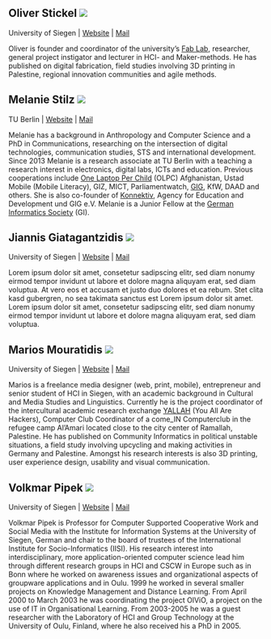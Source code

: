 ## Oliver Stickel <img class="profilpicture"  src="/images/os.jpg">
University of Siegen | [Website](http://www.cscw.uni-siegen.de/team/stickel/) | [Mail](mailto:oliver.stickel@uni-siegen.de)

Oliver is founder and coordinator of the university’s [Fab Lab](http://fablab-siegen.de/), researcher, general project instigator and lecturer in HCI- and Maker-methods. He has published on digital fabrication, field studies involving 3D printing in Palestine, regional innovation communities and agile methods.



## Melanie Stilz  <img class="profilpicture" src="https://www.technik.tu-berlin.de/fileadmin/_processed_/4/45/csm_M.Stilz_37e66b15ce.jpg">
TU Berlin | [Website](https://www.technik.tu-berlin.de/menue/team/dr_melanie_stilz/) | [Mail](mailto:Melanie.Stilz@tu-berlin.de)

Melanie has a background in Anthropology and Computer Science and a PhD in Communications, researching on the intersection of digital technologies, communication studies, STS and international development. Since 2013 Melanie is a research associate at TU Berlin with a teaching a research interest in electronics, digital labs, ICTs and education. Previous cooperations include [One Laptop Per Child](http://one.laptop.org/) (OLPC) Afghanistan, Ustad Mobile (Mobile Literacy), GIZ, MICT, Parliamentwatch, [GIG](http://www.globalinnovationgathering.com/), KfW, DAAD and others. She is also co-founder of [Konnektiv](https://konnektiv.de/), Agency for Education and Development und GIG e.V. Melanie is a Junior Fellow at the [German Informatics Society](https://www.gi.de/) (GI). 



## Jiannis Giatagantzidis  <img class="profilpicture" src="http://www.cscw.uni-siegen.de/wp-content/uploads/2016/09/Passbild_Jiannis-Giatagantzidis-233x300.png">
University of Siegen | [Website](http://www.cscw.uni-siegen.de/team/giatagantzidis/) | [Mail](mailto:jiannis.giatagantzidis@uni-siegen.de)

Lorem ipsum dolor sit amet, consetetur sadipscing elitr, sed diam nonumy eirmod tempor invidunt ut labore et dolore magna aliquyam erat, sed diam voluptua. At vero eos et accusam et justo duo dolores et ea rebum. Stet clita kasd gubergren, no sea takimata sanctus est Lorem ipsum dolor sit amet. Lorem ipsum dolor sit amet, consetetur sadipscing elitr, sed diam nonumy eirmod tempor invidunt ut labore et dolore magna aliquyam erat, sed diam voluptua. 


## Marios Mouratidis  <img class="profilpicture" src="/images/mm.jpg">
University of Siegen | [Website](http://empunkt.com/) | [Mail](mailto:marios.mouratidis@uni-siegen.de)

Marios is a freelance media designer (web, print, mobile), entrepreneur and senior student of HCI in Siegen, with an academic background in Cultural and Media Studies and Linguistics. Currently he is the project coordinator of the intercultural academic research exchange [YALLAH](www.yallah.exchange) (You All Are Hackers), Computer Club Coordinator of a come_IN Computerclub in the refugee camp Al’Amari located close to the city center of Ramallah, Palestine. He has published on Community Informatics in political unstable situations, a field study involving upcycling and making activities in Germany and Palestine. Amongst his research interests is also 3D printing, user experience design, usability and visual communication.   


## Volkmar Pipek <img class="profilpicture" src="http://www.cscw.uni-siegen.de/wp-content/uploads/2016/05/volkmar-pipek-sm-1-150x150.jpg">
University of Siegen | [Website](http://www.cscw.uni-siegen.de/team/pipek/) | [Mail](mailto:volkmar.pipek@uni-siegen.de)

Volkmar Pipek is Professor for Computer Supported Cooperative Work and Social Media with the Institute for Information Systems at the University of Siegen, German and chair to the board of trustees of the International Institute for Socio-Informatics (IISI). His research interest into interdisciplinary, more application-oriented computer science lead him through different research groups in HCI and CSCW in Europe such as in Bonn where he worked on awareness issues and organizational aspects of groupware applications and in Oulu. 1999 he worked in several smaller projects on Knowledge Management and Distance Learning. From April 2000 to March 2003 he was coordinating the project OlViO, a project on the use of IT in Organisational Learning. From 2003-2005 he was a guest researcher with the Laboratory of HCI and Group Technology at the University of Oulu, Finland, where he also received his a PhD in 2005.
